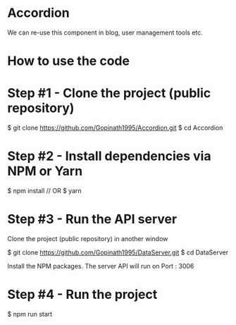 # Accordion
We can re-use this component in blog, user management tools etc.

# How to use the code
# Step #1 - Clone the project (public repository)

$ git clone https://github.com/Gopinath1995/Accordion.git
$ cd Accordion

# Step #2 - Install dependencies via NPM or Yarn

$ npm install
// OR
$ yarn

# Step #3 - Run the API server

Clone the project (public repository) in another window

$ git clone https://github.com/Gopinath1995/DataServer.git
$ cd DataServer

Install the NPM packages.
The server API will run on Port : 3006

# Step #4 - Run the project

$ npm run start
